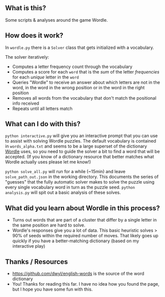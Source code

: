 ## What is this?
Some scripts & analyses around the game Wordle.

## How does it work?
In `wordle.py` there is a `Solver` class that gets initialized with a vocabulary.

The solver iteratively:
- Computes a letter frequency count through the vocabulary
- Computes a score for each `word` that is the _sum_ of the letter _frequencies_ for each _unique_ letter in the `word`
- Queries "Wordle" to receive an answer about which letters are not in the word, in the word in the wrong position or in the word in the right position
- Removes all words from the vocabulary that don't match the positional info received
- Repeats until all letters match

## What can I do with this?
`python interactive.py` will give you an interactive prompt that you can use to assist with solving Wordle puzzles. The default vocabulary is contained in `words_alpha.txt` and seems to be a large superset of the dictionary [Wordle](https://www.powerlanguage.co.uk/wordle/) uses, so you need to guide the solver a bit to find a word that will be accepted. (If you know of a dictionary resource that better matches what Wordle actually uses please let me know!)

`python solve_all.py` will run for a while (~15min) and leave `solve_path_out.json` in the working directory. This documents the series of "guesses" that the fully automatic solver makes to solve the puzzle using every single vocabulary word in turn as the puzzle seed. `python analysis.py` will spit out a basic analysis of these solves. 

## What did you learn about Wordle in this process?
 - Turns out words that are part of a cluster that differ by a single letter in the same position are hard to solve. 
 - Wordle's responses give you a lot of data. This basic heuristic solves > 90% of seeds within the required number of moves. That likely goes up quickly if you have a better-matching dictionary (based on my interactive play)

## Thanks / Resources
- https://github.com/dwyl/english-words is the source of the word dictionary
- You! Thanks for reading this far. I have no idea how you found the page, but I hope you have some fun with this.

